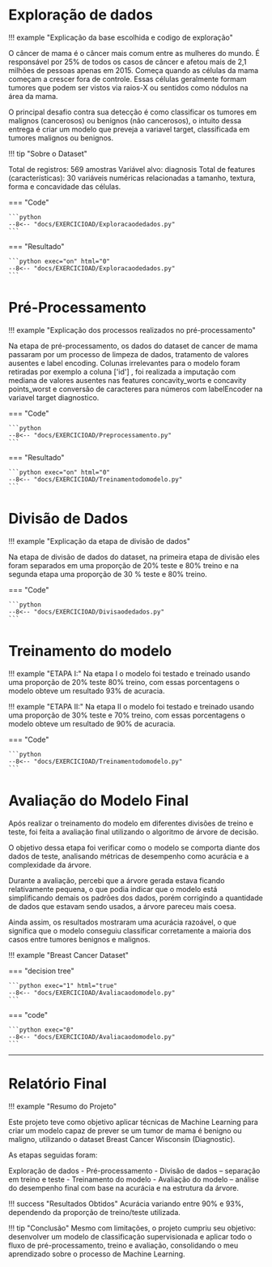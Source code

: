 # Exploração de dados

!!! example "Explicação da base escolhida e codigo de exploração"

O câncer de mama é o câncer mais comum entre as mulheres do mundo. É responsável por 25% de todos os casos de câncer e afetou mais de 2,1 milhões de pessoas apenas em 2015. Começa quando as células da mama começam a crescer fora de controle. Essas células geralmente formam tumores que podem ser vistos via raios-X ou sentidos como nódulos na área da mama.

O principal desafio contra sua detecção é como classificar os tumores em malignos (cancerosos) ou benignos (não cancerosos), o intuito dessa entrega é criar um modelo que preveja a variavel target, classificada em tumores malignos ou benignos.

!!! tip "Sobre o Dataset"

Total de registros: 569 amostras
Variável alvo: diagnosis
Total de features (características): 30 variáveis numéricas relacionadas a tamanho, textura, forma e concavidade das células.


=== "Code"

    ```python
    --8<-- "docs/EXERCICIOAD/Exploracaodedados.py"
    ``` 
=== "Resultado"

    ```python exec="on" html="0"
    --8<-- "docs/EXERCICIOAD/Exploracaodedados.py"
    ```

# Pré-Processamento

!!! example "Explicação dos processos realizados no pré-processamento"

Na etapa de pré-processamento, os dados do dataset de cancer de mama passaram por um processo de limpeza de dados, tratamento de valores ausentes e label encoding.
Colunas irrelevantes para o modelo foram retiradas por exemplo a coluna ['id'] , foi realizada a imputação com mediana de valores ausentes nas features concavity_worts e concavity points_worst e conversão de caracteres para números com labelEncoder na variavel target diagnostico.

=== "Code"

    ```python
    --8<-- "docs/EXERCICIOAD/Preprocessamento.py"
    ``` 
=== "Resultado"

    ```python exec="on" html="0"
    --8<-- "docs/EXERCICIOAD/Treinamentodomodelo.py"
    ```

# Divisão de Dados

!!! example "Explicação da etapa de divisão de dados"

Na etapa de divisão de dados do dataset, na primeira etapa de divisão eles foram separados em uma proporção de 20% teste e 80% treino e na segunda etapa uma proporção de 30 % teste e 80% treino.

=== "Code"

    ```python
    --8<-- "docs/EXERCICIOAD/Divisaodedados.py"
    ``` 

# Treinamento do modelo


!!! example "ETAPA I:"
Na etapa I o modelo foi testado e treinado usando uma proporção de 20% teste 80% treino, com essas porcentagens o modelo obteve um resultado 93% de acuracia.

!!! example "ETAPA II:"
 Na etapa II o modelo foi testado e treinado usando uma proporção de 30% teste e 70% treino, com essas porcentagens o modelo obteve um  resultado de 90% de acuracia.

=== "Code"

    ```python
    --8<-- "docs/EXERCICIOAD/Treinamentodomodelo.py"
    ``` 


# Avaliação do Modelo Final


Após realizar o treinamento do modelo em diferentes divisões de treino e teste, foi feita a avaliação final utilizando o algoritmo de árvore de decisão.

O objetivo dessa etapa foi verificar como o modelo se comporta diante dos dados de teste, analisando métricas de desempenho como acurácia e a complexidade da árvore.

Durante a avaliação, percebi que a árvore gerada estava ficando relativamente pequena, o que podia  indicar que o modelo está simplificando demais os padrões dos dados, porém corrigindo a quantidade de dados que estavam sendo usados, a árvore pareceu mais coesa.

Ainda assim, os resultados mostraram uma acurácia razoável, o que significa que o modelo conseguiu classificar corretamente a maioria dos casos entre tumores benignos e malignos.


!!! example "Breast Cancer Dataset"

=== "decision tree"

    ```python exec="1" html="true"
    --8<-- "docs/EXERCICIOAD/Avaliacaodomodelo.py"
    ```


=== "code"

    ```python exec="0"
    --8<-- "docs/EXERCICIOAD/Avaliacaodomodelo.py"
    ```
---

# Relatório Final

!!! example "Resumo do Projeto"

Este projeto teve como objetivo aplicar técnicas de Machine Learning para criar um modelo capaz de prever se um tumor de mama é benigno ou maligno, utilizando o dataset Breast Cancer Wisconsin (Diagnostic).

As etapas seguidas foram:

Exploração de dados - Pré-processamento - Divisão de dados – separação em treino e teste -
Treinamento do modelo - Avaliação do modelo – análise do desempenho final com base na acurácia e na estrutura da árvore.


!!! success "Resultados Obtidos"
Acurácia variando entre 90% e 93%, dependendo da proporção de treino/teste utilizada.


!!! tip "Conclusão"
Mesmo com limitações, o projeto cumpriu seu objetivo: desenvolver um modelo de classificação supervisionada e aplicar todo o fluxo de pré-processamento, treino e avaliação, consolidando o  meu aprendizado sobre o processo de Machine Learning.



